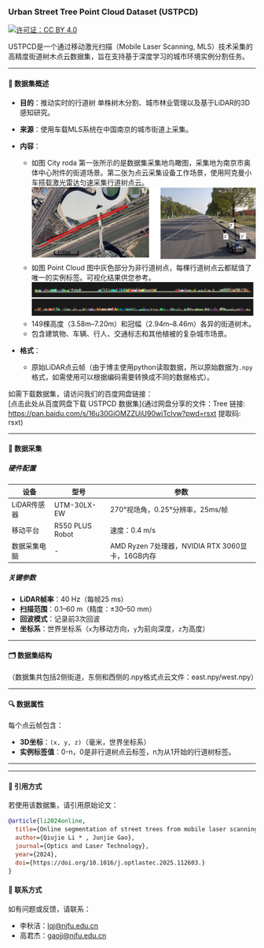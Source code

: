 



### **Urban Street Tree Point Cloud Dataset (USTPCD)**  
[![许可证：CC BY 4.0](https://img.shields.io/badge/License-CC_BY_4.0-lightgrey.svg)](https://creativecommons.org/licenses/by/4.0/)  

USTPCD是一个通过移动激光扫描（Mobile Laser Scanning, MLS）技术采集的高精度街道树木点云数据集，旨在支持基于深度学习的城市环境实例分割任务。

---

#### **📖 数据集概述**  
- **目的**：推动实时的行道树 单株树木分割、城市林业管理以及基于LiDAR的3D感知研究。  
- **来源**：使用车载MLS系统在中国南京的城市街道上采集。  
- **内容**：  
  - 如图 City roda 第一张所示的是数据集采集地鸟瞰图，采集地为南京市奥体中心附件的街道场景。第二张为点云采集设备工作场景，使用阿克曼小车搭载激光雷达匀速采集行道树点云。
![LiDAR 可视化](Tree_seg_dataset/PC/City_road.png)
  - 如图 Point Cloud 图中灰色部分为非行道树点，每棵行道树点云都赋值了唯一的实例标签。可视化结果供您参考。
![LiDAR 可视化](Tree_seg_dataset/PC/Point_Cloud.png)
  - 149棵高度（3.58m–7.20m）和冠幅（2.94m–8.46m）各异的街道树木。  
  - 包含建筑物、车辆、行人、交通标志和其他植被的复杂城市场景。  
  
- **格式**：  
  - 原始LiDAR点云帧（由于博主使用python读取数据，所以原始数据为`.npy`格式，如需使用可以根据编码需要转换成不同的数据格式）。  
 
如需下载数据集，请访问我们的百度网盘链接：  
[点击此处从百度网盘下载 USTPCD 数据集](通过网盘分享的文件：Tree
链接: https://pan.baidu.com/s/16u30GiOMZZUjU90wjTcIvw?pwd=rsxt 提取码: rsxt)  


---

#### **📡 数据采集**  
##### **硬件配置**  
| 设备              | 型号           | 参数                                  |
|---------------------|-----------------|---------------------------------------|
| LiDAR传感器        | UTM-30LX-EW     | 270°视场角，0.25°分辨率，25ms/帧      |
| 移动平台          | R550 PLUS Robot | 速度：0.4 m/s                        |
| 数据采集电脑       | -               | AMD Ryzen 7处理器，NVIDIA RTX 3060显卡，16GB内存 |

##### **关键参数**  
- **LiDAR帧率**：40 Hz（每帧25 ms）  
- **扫描范围**：0.1–60 m（精度：±30–50 mm）  
- **回波模式**：记录前3次回波  
- **坐标系**：世界坐标系（`x`为移动方向，`y`为前向深度，`z`为高度）

---

#### **🗂 数据集结构**  
（数据集共包括2侧街道，东侧和西侧的.npy格式点云文件：east.npy/west.npy）

---

#### **🔍 数据属性**  
每个点云帧包含：  
- **3D坐标**：`(x, y, z)`（毫米，世界坐标系）  
- **实例标签值**：0-n，0是非行道树点云标签，n为从1开始的行道树标签。


---



---

#### **📜 引用方式**  
若使用该数据集，请引用原始论文：  
```bibtex
@article{li2024online,
  title={Online segmentation of street trees from mobile laser scanning data via deep learning image instance segmentation},
  author={Qiujie Li * , Junjie Gao},
  journal={Optics and Laser Technology},
  year={2024},
  doi={https://doi.org/10.1016/j.optlastec.2025.112603.}
}
```



#### **📧 联系方式**  
如有问题或反馈，请联系：  
- 李秋洁：lqj@njfu.edu.cn  
- 高君杰：gaojj@njfu.edu.cn

